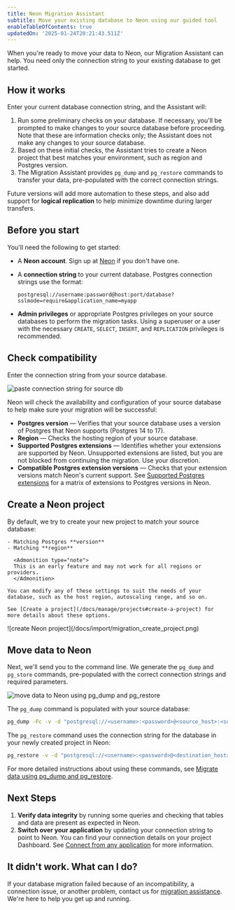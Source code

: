 ```yaml
---
title: Neon Migration Assistant
subtitle: Move your existing database to Neon using our guided tool
enableTableOfContents: true
updatedOn: '2025-01-24T20:21:43.511Z'
---
```


When you're ready to move your data to Neon, our Migration Assistant can help. You need only the connection string to your existing database to get started.

<FeatureBeta/>

## How it works

Enter your current database connection string, and the Assistant will:

1. Run some preliminary checks on your database. If necessary, you'll be prompted to make changes to your source database before proceeding. Note that these are information checks only; the Assistant does not make any changes to your source database.
1. Based on these initial checks, the Assistant tries to create a Neon project that best matches your environment, such as region and Postgres version.
1. The Migration Assistant provides `pg_dump` and `pg_restore` commands to transfer your data, pre-populated with the correct connection strings.

Future versions will add more automation to these steps, and also add support for **logical replication** to help minimize downtime during larger transfers.

<Steps>

## Before you start

You'll need the following to get started:

- A **Neon account**. Sign up at [Neon](https://neon.tech) if you don't have one.
- A **connection string** to your current database. Postgres connection strings use the format:

  `postgresql://username:password@host:port/database?sslmode=require&application_name=myapp`

- **Admin privileges** or appropriate Postgres privileges on your source databases to perform the migration tasks. Using a superuser or a user with the necessary `CREATE`, `SELECT`, `INSERT`, and `REPLICATION` privileges is recommended.

## Check compatibility

Enter the connection string from your source database.

<div style={{ display: 'flex', justifyContent: 'center'}}>
  <img src="/docs/import/migration_string.png" alt="paste connection string for source db" style={{ width: '80%', maxWidth: '600px', height: 'auto' }} />
</div>

Neon will check the availability and configuration of your source database to help make sure your migration will be successful:

- **Postgres version** — Verifies that your source database uses a version of Postgres that Neon supports (Postgres 14 to 17).
- **Region** — Checks the hosting region of your source database.
- **Supported Postgres extensions** — Identifies whether your extensions are supported by Neon. Unsupported extensions are listed, but you are not blocked from continuing the migration. Use your discretion.
- **Compatible Postgres extension versions** — Checks that your extension versions match Neon's current support. See [Supported Postgres extensions](/docs/extensions/pg-extensions) for a matrix of extensions to Postgres versions in Neon.

## Create a Neon project

<div style={{ display: 'flex', alignItems: 'top' }}>
  <div style={{ flex: '0 0 55%', paddingRight: '20px' }}>
    By default, we try to create your new project to match your source database:

    - Matching Postgres **version**
    - Matching **region**

      <Admonition type="note">
      This is an early feature and may not work for all regions or providers.
      </Admonition>

    You can modify any of these settings to suit the needs of your database, such as the host region, autoscaling range, and so on.

    See [Create a project](/docs/manage/projects#create-a-project) for more details about these options.

  </div>
  <div style={{ flex: '0 0 45%', margin: '-15px 0' }}>
    ![create Neon project](/docs/import/migration_create_project.png)
  </div>
</div>

## Move data to Neon

Next, we'll send you to the command line. We generate the `pg_dump` and `pg_store` commands, pre-populated with the correct connection strings and required parameters.

<div style={{ display: 'flex', justifyContent: 'center'}}>
  <img src="/docs/import/migration_move_data.png" alt="move data to Neon using pg_dump and pg_restore" style={{ width: '80%', maxWidth: '600px', height: 'auto' }} />
</div>

The `pg_dump` command is populated with your source database:

```bash shouldWrap
pg_dump -Fc -v -d "postgresql://<username>:<password>@<source_host>:<source_port>/<source_database>" -f database.bak
```

The `pg_restore` command uses the connection string for the database in your newly created project in Neon:

```bash shouldWrap
pg_restore -v -d "postgresql://<username>:<password>@<destination_host>:<destination_port>/<destination_database>" database.bak
```

For more detailed instructions about using these commands, see [Migrate data using pg_dump and pg_restore](/docs/import/migrate-from-postgres).

## Next Steps

1. **Verify data integrity** by running some queries and checking that tables and data are present as expected in Neon.
2. **Switch over your application** by updating your connection string to point to Neon. You can find your connection details on your project Dashboard. See [Connect from any application](/docs/connect/connect-from-any-app) for more information.

</Steps>

## It didn't work. What can I do?

If your database migration failed because of an incompatibility, a connection issue, or another problem, contact us for [migration assistance](https://neon.tech/migration-assistance). We're here to help you get up and running.
